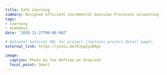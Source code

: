 ```yaml
---
title: Safe Learning
summary: Designed efficient incremental Gaussian Processes accounting for [airflow uncertainties](ttps://youtu.be/KJyqZyzD4gc). The wind disturbance caused by the external environment is estimated to improve flight safety and control stability in cluttered environments. Following that, the estimated wind disturbance is used to compensate for the associated control error.
tags:
- learning
- academia
date: "2020-11-27T00:00:00Z"

# Optional external URL for project (replaces project detail page).
external_link: https://youtu.be/KJyqZyzD4gc

image:
  caption: Photo by Toa Heftiba on Unsplash
  focal_point: Smart
---
```

